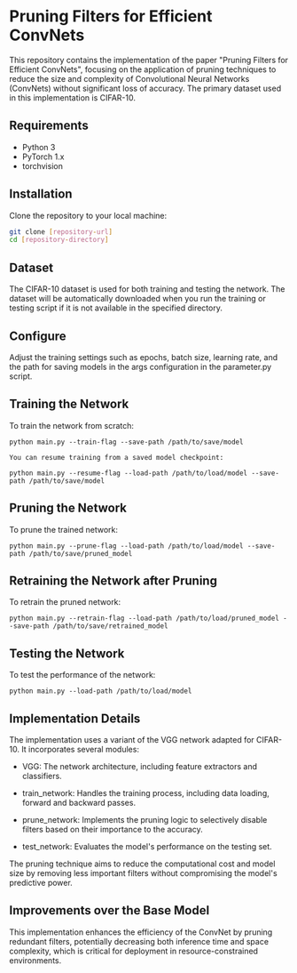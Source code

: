 # Pruning Filters for Efficient ConvNets

This repository contains the implementation of the paper "Pruning Filters for Efficient ConvNets", focusing on the application of pruning techniques to reduce the size and complexity of Convolutional Neural Networks (ConvNets) without significant loss of accuracy. The primary dataset used in this implementation is CIFAR-10.

## Requirements

- Python 3
- PyTorch 1.x
- torchvision

## Installation

Clone the repository to your local machine:

```bash
git clone [repository-url]
cd [repository-directory]
```

## Dataset

The CIFAR-10 dataset is used for both training and testing the network. The dataset will be automatically downloaded when you run the training or testing script if it is not available in the specified directory.

## Configure

Adjust the training settings such as epochs, batch size, learning rate, and the path for saving models in the args configuration in the parameter.py script.

## Training the Network

To train the network from scratch:

```
python main.py --train-flag --save-path /path/to/save/model
```

```
You can resume training from a saved model checkpoint:
```

```
python main.py --resume-flag --load-path /path/to/load/model --save-path /path/to/save/model
```

## Pruning the Network

To prune the trained network:

```
python main.py --prune-flag --load-path /path/to/load/model --save-path /path/to/save/pruned_model
```

## Retraining the Network after Pruning

To retrain the pruned network:

```
python main.py --retrain-flag --load-path /path/to/load/pruned_model --save-path /path/to/save/retrained_model
```

## Testing the Network

To test the performance of the network:

```
python main.py --load-path /path/to/load/model
```

## Implementation Details

The implementation uses a variant of the VGG network adapted for CIFAR-10. It incorporates several modules:

- VGG: The network architecture, including feature extractors and classifiers.

- train_network: Handles the training process, including data loading, forward and backward passes.

- prune_network: Implements the pruning logic to selectively disable filters based on their importance to the accuracy.

- test_network: Evaluates the model's performance on the testing set.

The pruning technique aims to reduce the computational cost and model size by removing less important filters without compromising the model's predictive power.

## Improvements over the Base Model

This implementation enhances the efficiency of the ConvNet by pruning redundant filters, potentially decreasing both inference time and space complexity, which is critical for deployment in resource-constrained environments.
